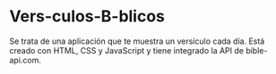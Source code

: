 # Vers-culos-B-blicos
Se trata de una aplicación que te muestra un versículo cada día. Está creado con HTML, CSS y JavaScript y tiene integrado la API de bible-api.com.
